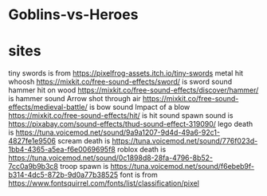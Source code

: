 # Goblins-vs-Heroes

# sites
tiny swords is from https://pixelfrog-assets.itch.io/tiny-swords 
metal hit whoosh https://mixkit.co/free-sound-effects/sword/ is sword sound
hammer hit on wood https://mixkit.co/free-sound-effects/discover/hammer/ is hammer sound
Arrow shot through air https://mixkit.co/free-sound-effects/medieval-battle/ is bow sound
Impact of a blow https://mixkit.co/free-sound-effects/hit/ is hit sound
spawn sound is https://pixabay.com/sound-effects/thud-sound-effect-319090/ 
lego death is https://tuna.voicemod.net/sound/9a9a1207-9d4d-49a6-92c1-4827fe1e9506
scream death is https://tuna.voicemod.net/sound/776f023d-1bb4-4365-a5ea-f6e0069695f8
roblox death is https://tuna.voicemod.net/sound/0c1898d8-28fa-4796-8b52-7cc0a9b9b3c8
troop spawn is https://tuna.voicemod.net/sound/f6ebeb9f-b314-4dc5-872b-9d0a77b38525 
font is from https://www.fontsquirrel.com/fonts/list/classification/pixel